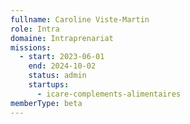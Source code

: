 ```yaml
---
fullname: Caroline Viste-Martin
role: Intra
domaine: Intraprenariat
missions:
  - start: 2023-06-01
    end: 2024-10-02
    status: admin
    startups:
      - icare-complements-alimentaires
memberType: beta
---
```

